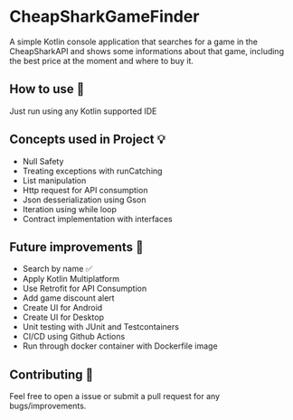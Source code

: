 # CheapSharkGameFinder

A simple Kotlin console application that searches for a game in the CheapSharkAPI and shows some informations about that game, including the best price at the moment and where to buy it.

## How to use 👣

Just run using any Kotlin supported IDE

## Concepts used in Project 💡

- Null Safety
- Treating exceptions with runCatching
- List manipulation
- Http request for API consumption
- Json desserialization using Gson
- Iteration using while loop
- Contract implementation with interfaces

## Future improvements 🤔
- Search by name ✅
- Apply Kotlin Multiplatform
- Use Retrofit for API Consumption
- Add game discount alert
- Create UI for Android
- Create UI for Desktop 
- Unit testing with JUnit and Testcontainers
- CI/CD using Github Actions
- Run through docker container with Dockerfile image

## Contributing 🤝

Feel free to open a issue or submit a pull request for any bugs/improvements.

